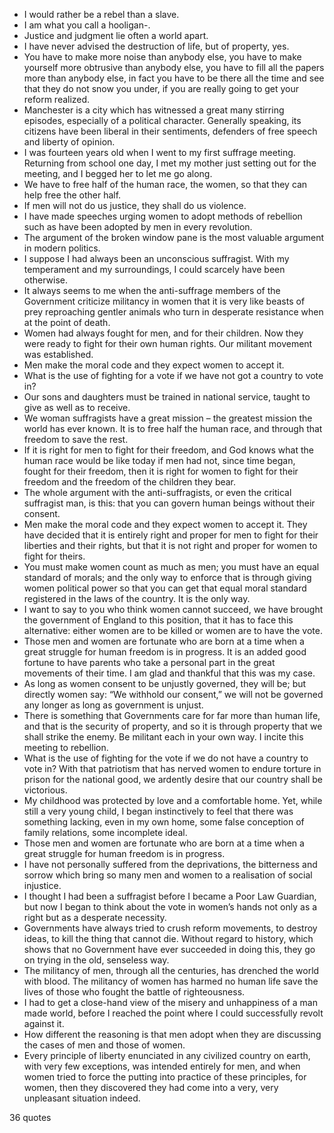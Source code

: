  - I would rather be a rebel than a slave.
 - I am what you call a hooligan-.
 - Justice and judgment lie often a world apart.
 - I have never advised the destruction of life, but of property, yes.
 - You have to make more noise than anybody else, you have to make yourself more obtrusive than anybody else, you have to fill all the papers more than anybody else, in fact you have to be there all the time and see that they do not snow you under, if you are really going to get your reform realized.
 - Manchester is a city which has witnessed a great many stirring episodes, especially of a political character. Generally speaking, its citizens have been liberal in their sentiments, defenders of free speech and liberty of opinion.
 - I was fourteen years old when I went to my first suffrage meeting. Returning from school one day, I met my mother just setting out for the meeting, and I begged her to let me go along.
 - We have to free half of the human race, the women, so that they can help free the other half.
 - If men will not do us justice, they shall do us violence.
 - I have made speeches urging women to adopt methods of rebellion such as have been adopted by men in every revolution.
 - The argument of the broken window pane is the most valuable argument in modern politics.
 - I suppose I had always been an unconscious suffragist. With my temperament and my surroundings, I could scarcely have been otherwise.
 - It always seems to me when the anti-suffrage members of the Government criticize militancy in women that it is very like beasts of prey reproaching gentler animals who turn in desperate resistance when at the point of death.
 - Women had always fought for men, and for their children. Now they were ready to fight for their own human rights. Our militant movement was established.
 - Men make the moral code and they expect women to accept it.
 - What is the use of fighting for a vote if we have not got a country to vote in?
 - Our sons and daughters must be trained in national service, taught to give as well as to receive.
 - We woman suffragists have a great mission – the greatest mission the world has ever known. It is to free half the human race, and through that freedom to save the rest.
 - If it is right for men to fight for their freedom, and God knows what the human race would be like today if men had not, since time began, fought for their freedom, then it is right for women to fight for their freedom and the freedom of the children they bear.
 - The whole argument with the anti-suffragists, or even the critical suffragist man, is this: that you can govern human beings without their consent.
 - Men make the moral code and they expect women to accept it. They have decided that it is entirely right and proper for men to fight for their liberties and their rights, but that it is not right and proper for women to fight for theirs.
 - You must make women count as much as men; you must have an equal standard of morals; and the only way to enforce that is through giving women political power so that you can get that equal moral standard registered in the laws of the country. It is the only way.
 - I want to say to you who think women cannot succeed, we have brought the government of England to this position, that it has to face this alternative: either women are to be killed or women are to have the vote.
 - Those men and women are fortunate who are born at a time when a great struggle for human freedom is in progress. It is an added good fortune to have parents who take a personal part in the great movements of their time. I am glad and thankful that this was my case.
 - As long as women consent to be unjustly governed, they will be; but directly women say: “We withhold our consent,” we will not be governed any longer as long as government is unjust.
 - There is something that Governments care for far more than human life, and that is the security of property, and so it is through property that we shall strike the enemy. Be militant each in your own way. I incite this meeting to rebellion.
 - What is the use of fighting for the vote if we do not have a country to vote in? With that patriotism that has nerved women to endure torture in prison for the national good, we ardently desire that our country shall be victorious.
 - My childhood was protected by love and a comfortable home. Yet, while still a very young child, I began instinctively to feel that there was something lacking, even in my own home, some false conception of family relations, some incomplete ideal.
 - Those men and women are fortunate who are born at a time when a great struggle for human freedom is in progress.
 - I have not personally suffered from the deprivations, the bitterness and sorrow which bring so many men and women to a realisation of social injustice.
 - I thought I had been a suffragist before I became a Poor Law Guardian, but now I began to think about the vote in women’s hands not only as a right but as a desperate necessity.
 - Governments have always tried to crush reform movements, to destroy ideas, to kill the thing that cannot die. Without regard to history, which shows that no Government have ever succeeded in doing this, they go on trying in the old, senseless way.
 - The militancy of men, through all the centuries, has drenched the world with blood. The militancy of women has harmed no human life save the lives of those who fought the battle of righteousness.
 - I had to get a close-hand view of the misery and unhappiness of a man made world, before I reached the point where I could successfully revolt against it.
 - How different the reasoning is that men adopt when they are discussing the cases of men and those of women.
 - Every principle of liberty enunciated in any civilized country on earth, with very few exceptions, was intended entirely for men, and when women tried to force the putting into practice of these principles, for women, then they discovered they had come into a very, very unpleasant situation indeed.

36 quotes